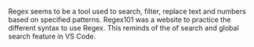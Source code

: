 Regex seems to be a tool used to search, filter, replace text and numbers based on specified patterns. Regex101 was a website to practice the different syntax to use Regex. This reminds of the of search and global search feature in VS Code.